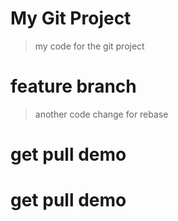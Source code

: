 # My Git Project

> my code for the git project

# feature branch

> another code change for rebase

# get pull demo
# get pull demo

